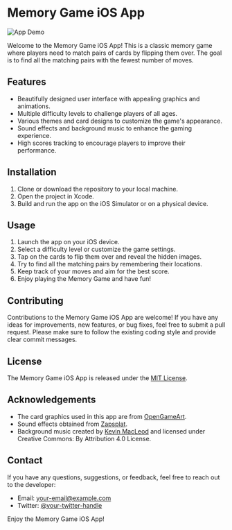# Memory Game iOS App

![App Demo](demo.gif)

Welcome to the Memory Game iOS App! This is a classic memory game where players need to match pairs of cards by flipping them over. The goal is to find all the matching pairs with the fewest number of moves.

## Features

- Beautifully designed user interface with appealing graphics and animations.
- Multiple difficulty levels to challenge players of all ages.
- Various themes and card designs to customize the game's appearance.
- Sound effects and background music to enhance the gaming experience.
- High scores tracking to encourage players to improve their performance.

## Installation

1. Clone or download the repository to your local machine.
2. Open the project in Xcode.
3. Build and run the app on the iOS Simulator or on a physical device.

## Usage

1. Launch the app on your iOS device.
2. Select a difficulty level or customize the game settings.
3. Tap on the cards to flip them over and reveal the hidden images.
4. Try to find all the matching pairs by remembering their locations.
5. Keep track of your moves and aim for the best score.
6. Enjoy playing the Memory Game and have fun!

## Contributing

Contributions to the Memory Game iOS App are welcome! If you have any ideas for improvements, new features, or bug fixes, feel free to submit a pull request. Please make sure to follow the existing coding style and provide clear commit messages.

## License

The Memory Game iOS App is released under the [MIT License](LICENSE).

## Acknowledgements

- The card graphics used in this app are from [OpenGameArt](https://opengameart.org/).
- Sound effects obtained from [Zapsplat](https://www.zapsplat.com/).
- Background music created by [Kevin MacLeod](https://incompetech.com/) and licensed under Creative Commons: By Attribution 4.0 License.

## Contact

If you have any questions, suggestions, or feedback, feel free to reach out to the developer:

- Email: [your-email@example.com](mailto:your-email@example.com)
- Twitter: [@your-twitter-handle](https://twitter.com/your-twitter-handle)

Enjoy the Memory Game iOS App!
